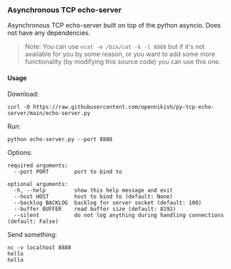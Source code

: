 ### Asynchronous TCP echo-server

Asynchronous TCP echo-server built on top of the python asyncio. Does not have any dependencies.

> Note: You can use `ncat -e /bin/cat -k -l 8888` but if it's not available for you by some reason, or you want to add some more functionality (by modifying this source code) you can use this one.

#### Usage

Download:
```
curl -O https://raw.githubusercontent.com/opennikish/py-tcp-echo-server/main/echo-server.py
```

Run:
```
python echo-server.py --port 8888
```

Options:
```
required arguments:
  --port PORT        port to bind to
  
optional arguments:
  -h, --help         show this help message and exit
  --host HOST        host to bind to (default: None)
  --backlog BACKLOG  backlog for server socket (default: 100)
  --buffer BUFFER    read buffer size (default: 8192)
  --silent           do not log anything during handling connections (default: False)
```

Send something:
```
nc -v localhost 8888
hello
hello
```

